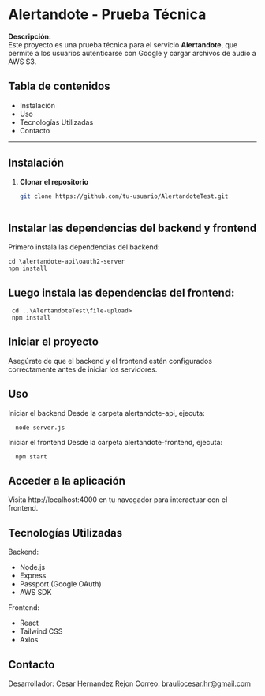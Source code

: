 # Alertandote - Prueba Técnica

**Descripción:**  
Este proyecto es una prueba técnica para el servicio **Alertandote**, que permite a los usuarios autenticarse con Google y cargar archivos de audio a AWS S3.

## Tabla de contenidos
- Instalación 
- Uso
- Tecnologías Utilizadas
- Contacto

---

## Instalación

1. **Clonar el repositorio**
   ```bash
   git clone https://github.com/tu-usuario/AlertandoteTest.git
 
## Instalar las dependencias del backend y frontend
Primero instala las dependencias del backend:
   
    cd \alertandote-api\oauth2-server
    npm install 
## Luego instala las dependencias del frontend:
   
     cd ..\AlertandoteTest\file-upload>
     npm install
  

## Iniciar el proyecto
Asegúrate de que el backend y el frontend estén configurados correctamente antes de iniciar los servidores.

## Uso
Iniciar el backend Desde la carpeta alertandote-api, ejecuta:

      node server.js
Iniciar el frontend Desde la carpeta alertandote-frontend, ejecuta:

      npm start

## Acceder a la aplicación
Visita http://localhost:4000 en tu navegador para interactuar con el frontend.


## Tecnologías Utilizadas
  Backend:
- Node.js
- Express
- Passport (Google OAuth)
- AWS SDK
 
Frontend:
- React
- Tailwind CSS
- Axios


## Contacto
Desarrollador: Cesar Hernandez Rejon
Correo: brauliocesar.hr@gmail.com
